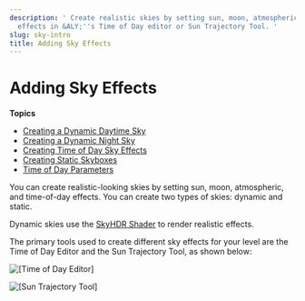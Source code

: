 ```yaml
---
description: ' Create realistic skies by setting sun, moon, atmospheric, and time-of-day
  effects in &ALY;''s Time of Day editor or Sun Trajectory Tool. '
slug: sky-intro
title: Adding Sky Effects
---
```

# Adding Sky Effects<a name="sky-intro"></a>

**Topics**
+ [Creating a Dynamic Daytime Sky](/docs/userguide/sky/day-intro.md)
+ [Creating a Dynamic Night Sky](/docs/userguide/sky/night-intro.md)
+ [Creating Time of Day Sky Effects](/docs/userguide/sky/tod-intro.md)
+ [Creating Static Skyboxes](/docs/userguide/sky/skyboxes-intro.md)
+ [Time of Day Parameters](/docs/userguide/sky/tod-parameters.md)

You can create realistic\-looking skies by setting sun, moon, atmospheric, and time\-of\-day effects\. You can create two types of skies: dynamic and static\.

Dynamic skies use the [SkyHDR Shader](/docs/userguide/shaders/skyhdr.md) to render realistic effects\.

The primary tools used to create different sky effects for your level are the Time of Day Editor and the Sun Trajectory Tool, as shown below:

![\[Time of Day Editor\]](/images/userguide/sky/time-of-day-editor.png)

![\[Sun Trajectory Tool\]](/images/userguide/sky/lighting-tool.png)